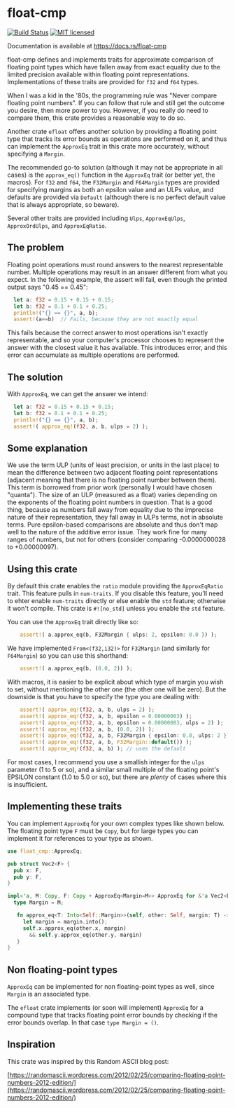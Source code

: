 # float-cmp

[![Build Status](https://travis-ci.org/mikedilger/float-cmp.svg?branch=master)](https://travis-ci.org/mikedilger/float-cmp)
[![MIT licensed](https://img.shields.io/badge/license-MIT-blue.svg)](./LICENSE)

Documentation is available at https://docs.rs/float-cmp

float-cmp defines and implements traits for approximate comparison of floating point types
which have fallen away from exact equality due to the limited precision available within
floating point representations. Implementations of these traits are provided for `f32`
and `f64` types.

When I was a kid in the '80s, the programming rule was "Never compare floating point
numbers". If you can follow that rule and still get the outcome you desire, then more
power to you. However, if you really do need to compare them, this crate provides a
reasonable way to do so.

Another crate `efloat` offers another solution by providing a floating point type that
tracks its error bounds as operations are performed on it, and thus can implement the
`ApproxEq` trait in this crate more accurately, without specifying a `Margin`.

The recommended go-to solution (although it may not be appropriate in all cases) is the
`approx_eq()` function in the `ApproxEq` trait (or better yet, the macros).  For `f32`
and `f64`, the `F32Margin` and `F64Margin` types are provided for specifying margins as
both an epsilon value and an ULPs value, and defaults are provided via `Default`
(although there is no perfect default value that is always appropriate, so beware).

Several other traits are provided including `Ulps`, `ApproxEqUlps`, `ApproxOrdUlps`, and
`ApproxEqRatio`.

## The problem

Floating point operations must round answers to the nearest representable number. Multiple
operations may result in an answer different from what you expect. In the following example,
the assert will fail, even though the printed output says "0.45 == 0.45":

```rust
  let a: f32 = 0.15 + 0.15 + 0.15;
  let b: f32 = 0.1 + 0.1 + 0.25;
  println!("{} == {}", a, b);
  assert!(a==b)  // Fails, because they are not exactly equal
```

This fails because the correct answer to most operations isn't exactly representable, and so
your computer's processor chooses to represent the answer with the closest value it has
available. This introduces error, and this error can accumulate as multiple operations are
performed.

## The solution

With `ApproxEq`, we can get the answer we intend:
```rust
  let a: f32 = 0.15 + 0.15 + 0.15;
  let b: f32 = 0.1 + 0.1 + 0.25;
  println!("{} == {}", a, b);
  assert!( approx_eq!(f32, a, b, ulps = 2) );
```

## Some explanation

We use the term ULP (units of least precision, or units in the last place) to mean the
difference between two adjacent floating point representations (adjacent meaning that there is
no floating point number between them). This term is borrowed from prior work (personally I
would have chosen "quanta"). The size of an ULP (measured as a float) varies
depending on the exponents of the floating point numbers in question. That is a good thing,
because as numbers fall away from equality due to the imprecise nature of their representation,
they fall away in ULPs terms, not in absolute terms.  Pure epsilon-based comparisons are
absolute and thus don't map well to the nature of the additive error issue. They work fine
for many ranges of numbers, but not for others (consider comparing -0.0000000028
to +0.00000097).

## Using this crate

By default this crate enables the `ratio` module providing the `ApproxEqRatio` trait.  This
feature pulls in `num-traits`.  If you disable this feature, you'll need to ehter enable
`num-traits` directly or else enable the `std` feature; otherwise it won't compile. This crate
is `#![no_std]` unless you enable the `std` feature.

You can use the `ApproxEq` trait directly like so:

```rust
    assert!( a.approx_eq(b, F32Margin { ulps: 2, epsilon: 0.0 }) );
```

We have implemented `From<(f32,i32)>` for `F32Margin` (and similarly for `F64Margin`)
so you can use this shorthand:

```rust
    assert!( a.approx_eq(b, (0.0, 2)) );
```

With macros, it is easier to be explicit about which type of margin you wish to set,
without mentioning the other one (the other one will be zero). But the downside is
that you have to specify the type you are dealing with:

```rust
    assert!( approx_eq!(f32, a, b, ulps = 2) );
    assert!( approx_eq!(f32, a, b, epsilon = 0.00000003) );
    assert!( approx_eq!(f32, a, b, epsilon = 0.00000003, ulps = 2) );
    assert!( approx_eq!(f32, a, b, (0.0, 2)) );
    assert!( approx_eq!(f32, a, b, F32Margin { epsilon: 0.0, ulps: 2 }) );
    assert!( approx_eq!(f32, a, b, F32Margin::default()) );
    assert!( approx_eq!(f32, a, b) ); // uses the default
```

For most cases, I recommend you use a smallish integer for the `ulps` parameter (1 to 5
or so), and a similar small multiple of the floating point's EPSILON constant (1.0 to 5.0
or so), but there are *plenty* of cases where this is insufficient.

## Implementing these traits

You can implement `ApproxEq` for your own complex types like shown below.
The floating point type `F` must be `Copy`, but for large types you can implement
it for references to your type as shown.

```rust
use float_cmp::ApproxEq;

pub struct Vec2<F> {
  pub x: F,
  pub y: F,
}

impl<'a, M: Copy, F: Copy + ApproxEq<Margin=M>> ApproxEq for &'a Vec2<F> {
  type Margin = M;

   fn approx_eq<T: Into<Self::Margin>>(self, other: Self, margin: T) -> bool {
     let margin = margin.into();
     self.x.approx_eq(other.x, margin)
       && self.y.approx_eq(other.y, margin)
   }
}
```

## Non floating-point types

`ApproxEq` can be implemented for non floating-point types as well, since `Margin` is
an associated type.

The `efloat` crate implements (or soon will implement) `ApproxEq` for a compound type
that tracks floating point error bounds by checking if the error bounds overlap.
In that case `type Margin = ()`.

## Inspiration

This crate was inspired by this Random ASCII blog post:

[https://randomascii.wordpress.com/2012/02/25/comparing-floating-point-numbers-2012-edition/](https://randomascii.wordpress.com/2012/02/25/comparing-floating-point-numbers-2012-edition/)
